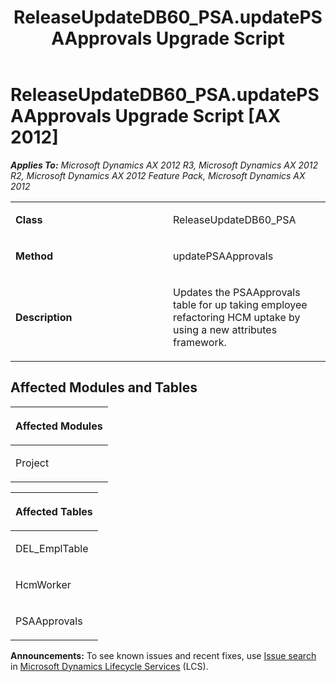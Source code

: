 ﻿---
title: ReleaseUpdateDB60_PSA.updatePSAApprovals Upgrade Script
TOCTitle: ReleaseUpdateDB60_PSA.updatePSAApprovals Upgrade Script
ms:assetid: ac1082bf-76f3-71a0-931a-c43947899022
ms:mtpsurl: https://msdn.microsoft.com/en-us/library/JJ686485(v=AX.60)
ms:contentKeyID: 49710440
ms.date: 05/18/2015
mtps_version: v=AX.60
---

# ReleaseUpdateDB60\_PSA.updatePSAApprovals Upgrade Script [AX 2012]


_**Applies To:** Microsoft Dynamics AX 2012 R3, Microsoft Dynamics AX 2012 R2, Microsoft Dynamics AX 2012 Feature Pack, Microsoft Dynamics AX 2012_

<table>
<colgroup>
<col style="width: 50%" />
<col style="width: 50%" />
</colgroup>
<tbody>
<tr class="odd">
<td><p><strong>Class</strong></p></td>
<td><p>ReleaseUpdateDB60_PSA</p></td>
</tr>
<tr class="even">
<td><p><strong>Method</strong></p></td>
<td><p>updatePSAApprovals</p></td>
</tr>
<tr class="odd">
<td><p><strong>Description</strong></p></td>
<td><p>Updates the PSAApprovals table for up taking employee refactoring HCM uptake by using a new attributes framework.</p></td>
</tr>
</tbody>
</table>


## Affected Modules and Tables

<table>
<colgroup>
<col style="width: 100%" />
</colgroup>
<thead>
<tr class="header">
<th><p>Affected Modules</p></th>
</tr>
</thead>
<tbody>
<tr class="odd">
<td><p>Project</p></td>
</tr>
</tbody>
</table>


<table>
<colgroup>
<col style="width: 100%" />
</colgroup>
<thead>
<tr class="header">
<th><p>Affected Tables</p></th>
</tr>
</thead>
<tbody>
<tr class="odd">
<td><p>DEL_EmplTable</p></td>
</tr>
<tr class="even">
<td><p>HcmWorker</p></td>
</tr>
<tr class="odd">
<td><p>PSAApprovals</p></td>
</tr>
</tbody>
</table>

  
**Announcements:** To see known issues and recent fixes, use [Issue search](http://go.microsoft.com/fwlink/?linkid=389258) in [Microsoft Dynamics Lifecycle Services](http://go.microsoft.com/fwlink/?linkid=306505) (LCS).

